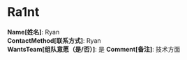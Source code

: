 # Ra1nt

**Name[姓名]**: Ryan  
**ContactMethod[联系方式]**: Ryan  
**WantsTeam[组队意愿（是/否）]**: 是
**Comment[备注]**: 技术方面  
